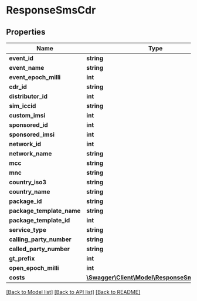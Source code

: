 # ResponseSmsCdr

## Properties
Name | Type | Description | Notes
------------ | ------------- | ------------- | -------------
**event_id** | **string** |  | [optional] 
**event_name** | **string** |  | [optional] 
**event_epoch_milli** | **int** |  | [optional] 
**cdr_id** | **string** |  | [optional] 
**distributor_id** | **int** |  | [optional] 
**sim_iccid** | **string** |  | [optional] 
**custom_imsi** | **int** |  | [optional] 
**sponsored_id** | **int** |  | [optional] 
**sponsored_imsi** | **int** |  | [optional] 
**network_id** | **int** |  | [optional] 
**network_name** | **string** |  | [optional] 
**mcc** | **string** |  | [optional] 
**mnc** | **string** |  | [optional] 
**country_iso3** | **string** |  | [optional] 
**country_name** | **string** |  | [optional] 
**package_id** | **string** |  | [optional] 
**package_template_name** | **string** |  | [optional] 
**package_template_id** | **int** |  | [optional] 
**service_type** | **string** |  | [optional] 
**calling_party_number** | **string** |  | [optional] 
**called_party_number** | **string** |  | [optional] 
**gt_prefix** | **int** |  | [optional] 
**open_epoch_milli** | **int** |  | [optional] 
**costs** | [**\Swagger\Client\Model\ResponseSmsCdrCost[]**](ResponseSmsCdrCost.md) |  | [optional] 

[[Back to Model list]](../../README.md#documentation-for-models) [[Back to API list]](../../README.md#documentation-for-api-endpoints) [[Back to README]](../../README.md)

